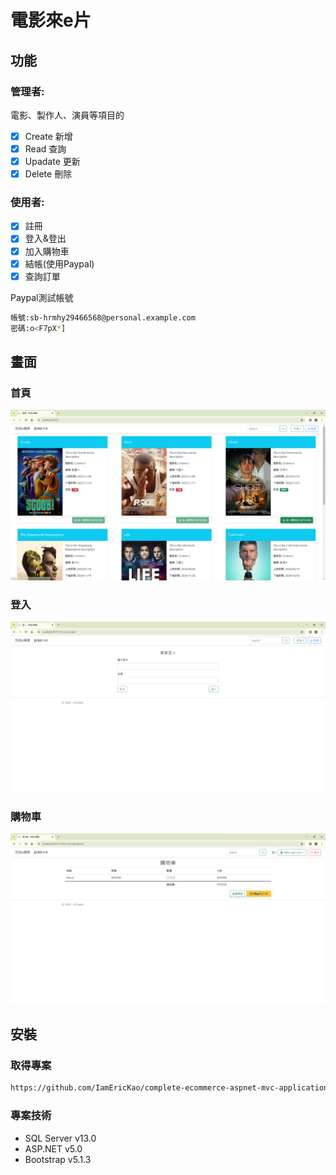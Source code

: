 # 電影來e片

## 功能

### 管理者:
電影、製作人、演員等項目的
- [x] Create 新增
- [x] Read 查詢
- [x] Upadate 更新
- [x] Delete 刪除
        
### 使用者:
- [x] 註冊
- [x] 登入&登出
- [x] 加入購物車 
- [x] 結帳(使用Paypal)
- [x] 查詢訂單 
      
Paypal測試帳號
```bash
帳號:sb-hrmhy29466568@personal.example.com
密碼:o<F7pX*]
```
## 畫面
### 首頁
![首頁](https://raw.githubusercontent.com/IamEricKao/complete-ecommerce-aspnet-mvc-application/master/HomePage.PNG)
### 登入
![登入](https://raw.githubusercontent.com/IamEricKao/complete-ecommerce-aspnet-mvc-application/master/Login.PNG)
### 購物車
![購物車](https://raw.githubusercontent.com/IamEricKao/complete-ecommerce-aspnet-mvc-application/master/ShoppingCart.PNG)
## 安裝
### 取得專案
```bash
https://github.com/IamEricKao/complete-ecommerce-aspnet-mvc-application.git
```
### 專案技術
- SQL Server v13.0
- ASP.NET v5.0
- Bootstrap v5.1.3
